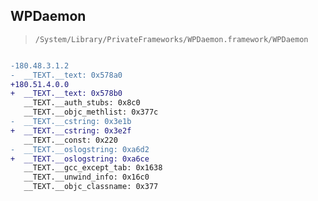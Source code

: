 ## WPDaemon

> `/System/Library/PrivateFrameworks/WPDaemon.framework/WPDaemon`

```diff

-180.48.3.1.2
-  __TEXT.__text: 0x578a0
+180.51.4.0.0
+  __TEXT.__text: 0x578b0
   __TEXT.__auth_stubs: 0x8c0
   __TEXT.__objc_methlist: 0x377c
-  __TEXT.__cstring: 0x3e1b
+  __TEXT.__cstring: 0x3e2f
   __TEXT.__const: 0x220
-  __TEXT.__oslogstring: 0xa6d2
+  __TEXT.__oslogstring: 0xa6ce
   __TEXT.__gcc_except_tab: 0x1638
   __TEXT.__unwind_info: 0x16c0
   __TEXT.__objc_classname: 0x377

```
